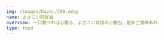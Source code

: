 ```yaml
---
img: /images/bazar/209.webp
name: よさこい同好会
overview: 一口食べれば心躍る、よさこい自慢の小籠包、是非ご賞味あれ
type: food
---
```

